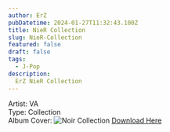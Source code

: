 ```yaml
---
author: ErZ
pubDatetime: 2024-01-27T11:32:43.100Z
title: NieR Collection
slug: NieR-Collection
featured: false
draft: false
tags:
  - J-Pop
description:
  ErZ NieR Collection
---
```

Artist: VA<br>
Type: Collection<br>
Album Cover: ![Noir Collection](https://ucarecdn.com/3cb8481a-83d5-4ab1-be55-548dab11cd30/-/preview/300x300/-/quality/smart_retina/-/format/auto/)
[Download Here](https://cuty.io/NieRCol)